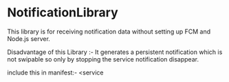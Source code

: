 # NotificationLibrary

This library is for receiving notification data without setting up FCM and Node.js server.

Disadvantage of this Library :- It generates a persistent notification which is not swipable so only by stopping the service notification disappear.

include this in manifest:- 
<service 

<service
            android:name=".NotiService"
            android:enabled="true"
            android:exported="true">
</service>
